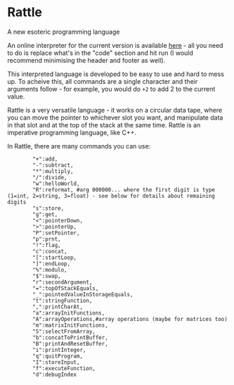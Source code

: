 # Rattle
A new esoteric programming language

An online interpreter for the current version is available [here](https://tio.run/##7Tz9k9u2sb/rr4Cpl1i80/e5/lBysV3Hfs8znTgTp68/XM8NRUESaoqkCdLnc13/6@kuPkgABKm7JG2n897N@HwCFovF7mJ3sVgovy73WXr285BMTiYkzjYs3a1IVW4nD7FlEATB4FlBo5JuSJaSH/cVeVrtyOKMzB@u7j1cnT0gy/lyPhg8iSrAVKzIt1HKaDJ48p4WnGXpisyni@lcIIIf/K/MyCZbDQj8iF@H6C0lEdlWaVzCCAL9gCw7RCWLoyS5JrzMCoBISVQU0TVhKTnQQ1ZcQ9OGHLL3lJR7SvKMpSUtcDh@TOmHkryPkoo2k9CEU8AGqznQtOSPSVZAx/Wakr9WvCRpVlq9X08m5GrP4j2JcfK4JBF3cZCRwMxKUnFF426bRLvHoVoy/n5XsfgtyYtsV0QHbiydU0qe/ffr52QLlGzZx4/r6uNH0XNFGCd7miQZucqKZCMaP92Z8NNv@MXu6y8@X8zzd5e7Cf/m8nO@JPGexm85rh1Rsi0wKa9KxJEX7EDJvixzvprNQMJ0lyXbKawgfks/xPso3dFpnB1m7yrKkf989rsH9xcPZoxPyj38SqvDmhaTaCIwSTou5u8uL/LLOQiSwqx7pPU2M9xfPjhbztghTwQXAXlZgP5MDlG8Z6maBLhe3hbt8mw@4wLvBEZPFMvJCERLV@RTjhz57tWPoG6IXHWPyZrGEcoPFUdybkdBtnlUcFD8qz0FlYtA72A0Kgk95OV1KMU40Kq9oVs5YIS0hoaUd0m2jhKBwfysFZ6bjQXNYbeZLVlVAkFPy@fpxmwus/zV9jUyw2zFrRLtqNmk9oXZlGRZ/iyr6uah0Q4oC2v@uCoKkNGz7HCA/fYy3dAPLi6HtFiCchfsD4yXPrhnWX7tLoJunuJmt5ppnKXQvDMbYbu9gO1mLbiABf@@2m7tRSvIZSMXz8rIOZlLltS8sJsU2@pGbXX0ZyUA@HwxvyQnZDGX7Y24alDNEoS9rAerhRuNetnQ9F2mNodaDDS9iMAgmW1Lq9FgRoOy@WUoF3T/WChraUpGTyt5sMnSu7AroTMBe1oUWcGF8UqzKwe1@HX37l3xv9hUn3AHfKXVflH/tZyKH/3xu6/IRYlbLtpscFGVNLR7Ck5AmuOooIpXwlkAJ@NG98kVK/ew2T6QbIvsl06AXwpzjns/r/hejhS2ZAwchn0rXNz6mowlvVuwP4wLg7BlBQgJDE4BLoAW48a2lmD6wV/ti6za7WXzKJySl1scBzQCSESCT8GYiPVc7WES8IvIXjCba7pFv8akmbaJmpJXiOKKcToG3krcDVvZ1keZ8IzKTEVE2m01NUKLrgMFNw0mjSUJEKDMDU4MtAFEek1KhsSN2JSShRgiYIsKkFyxmIZk8g3hOY0Z7uAI6Ztjk8TEgeMoN4aCRCslkaGGLBbqU5mVURLaOiJ1ldEY@s8xDqFTniesHAVfBeFAeXCg5VwBweZyNI1tR8BpzQJlfuteBYFdGvGnIMQten5OgsAAb21WJVYDoP4TY4Geke3ZLNj6g1qZC764dEn3Eit2@KiZOLR6C1pWhXQ7NrX2zm8MRk1ZWVyvhhiITYRX44ZzhDAIdRlVl@@zKoGNQ01agy@FIHhZmHT1Mbn5oDnwZdAshH6g8SiIAC4gp8S3VAuZMAd8FF4EUXDZ1gPJjA8xzcuGojziXPlz0VY750blFqvVpeq1mDRoeI1bQKhMKeQFEg99UpaoDIbpkeAaHC7VOBfz9jzqj1Oy8K6pGWsTra079ECYo9wfeiJB9FgOC1vgyhn4hqipQnueoauaYyKha@bqgeN6ktDZ1kM0PLpT@omp0YuGRfWixmnAFRnyqygXn8F5gH1LIKzkJIl0yCNGW9IbCpZVqVrcSOFq1jR0@TvUitO09I23/wBPlkCo6AlBviYJTUc1QwyFaGPnFx4MhtL58J86CmGwUxwjhD@nwFA8xwArwf1IYzFW/wMbbYdIy9gyxIZtMahvG6qBjpsdndqiDpoRdJ5xztYJhSgItTaYL5Zn9353/8HDR59/evLlm8fBkHyJqlRQLmKFCDxUFEuPiD6KcPC4xp5OKapEBpAQI9QhhuTBG3GsfCyCDN0lWSF3PAT/dtQmg7lINMFRoG5CNjKkoMCjygiFujWlCYyCw8Roe8EuEcpcY8tWqkmnUZ6DZMQY286r@bGjzz0pPBeTxSUaShx0ag8ykJnQbc8lPcuo5scJCiC0QNxfKGpTh9Uqb3V28QT87cgeJY1xhBUmRCKEjhvjW8cNb4S7gn6D7RIafk9hWQkoE4KNA8MrNTF4HTfbHPcF6fWcj28252PvnMujky7bs@qpcZY7TiBhWcKGFNyw2ySLShwUmg7ZtoSWITTncQOWyD7G@MA/t@GRDKUdF0olLsO2STWQ/ORH4oYO7rAn/mFqztAzoRHqCBathjIzwcVweTrRx15bxJ44x2MxJFJ7E7uyUnjRjkh65QfbQPhE1vJfjucGPHB@uM6pEr@jS9qefstiNBd/s3AHp8EKDgJju3ESrHi1LtFxOD0nwepQJSXLk2unZxasNuw921Cn/SpYiQTZnzA/5vT9EKwKPF4dMLYYItPn4geiB0znFNQ4P23YTp7BcKVktDiHpY/J8hxkylJgwNm52AJw8BHJtTVNsishqg0tI5aApNfg8MD6YXADIyRCbhPEYeF4YnXo3AUr8H1O49fBSmnct9lV6nR@U3f@MXe6voc5aPm97HX6chhWpO5Md4IVejanNQ5WcZbGkQt9gWuIivIPWeZOfRmswC95Or4AsWabKsmc9v8CXBChOa0FrkClO4TjdfrPg1WzhZ@/q8DAORB/0ezZ/C8e@1@mr6Xd8AKXuCAU8gulyU7/GJkGyJ5BqPPUpSUC/cZMzcuUlS/qgNaGeapgXuW0iCTAUCaxs7oFM8iYgt6KZDSQE4szcmZv3@AAjMTeD33zvUb@JTQuXxTZQeSRHIC1Fu2P2fdNZsgB@r1a9tN08wMEVH4gpoBeAq93rd53wepdxcrvZYLVf@zFn78bwac45Zk2RXwIIUAJRnDu0yb2NAiVybSAL/DDZShAjGhDGYFR42i3BzRWGps6RrQNwVjeILDakIsTIuZnqvVET9wcQoTNQEgYwJmwAVyfGMhHWmQiDm3ghUmpR0iLQaItZnE2NGYHCGtGRVZBwL4J@/BoI6UQpdkUQ9o6NgeKCwZnIAjmQSMIjeI9hvaW8xOB6QHsG3jAheFrkFGnGGwHFjg067zJwnSXB/QYImAAAIyxVLxAE3vQ0hqEcrjBoDNrkAxJPMMawQtqQBAoh/O5HWg6qXOYSQG6B3AnD6RjITOnQQZHMy2C86CDe8IOeVbA8Snb1Z1rhRna2tjHi3kY3oKa2WJ@cjJany4makFA30mrbaA4pLbAce6o6KiTM06eh3h40JHsuQDUq9EEfp8uwktDenJpv6n8WtyqU0HdlIod6JELaXjZddap19LEKNIIDUXDWF7ryWT1@6hgkT6ASoZjDA@wO/aepuQNZtyiYuccpYP/ae4HA2Pf6CNAPf7x8fF3HATISgzTW@d3OWhM/tQ1at4esvfQCTy3vIEX@8lIqkbo4SsEl4qh6p6gTp5L6witnCzEdXCWo1E0@iRbRHgrwNToFqBf4ZR2hoa4zs8dZhlqZOVbDCthg6B4msXpIFmtUH8UhAp7YixGd@JqRV/vehvoGtc/Z9mT48ueiGW3JCujfbV0@UESN9M6rFplTtokH29wluaa50r1x6Qe4oCrxKqCz/DapX9AZN9A/jouzc4VvQ6XjprdmZMS9vF3pvhrOUZ1yNKahYAn5zVjVTe7HW/NUTdlb8@Y35TDJ7@Uwyc34PCJqcEGl8VZT7FYXdapCA0JHRs3JyzlJY02RJcfqIytlfoaCnSWRPBPya@o7B6n9r3e@v1YBIGpLw3nafJHCXdaTkOnbaD30nL9HtfrpnhseJ0oNkL5IccqDe96VBWQuPvVLOpjzY0RObr5K1jjxFANn45FJS6fGrWrMwMmk7BCilslUlXu44EPTiiFSEXyrrxsZ7wAHRoRLP7RI/feUvVZ7rGdsnYLLJzY2s6Y2enUGxDRSYifGB9B3nOtKQ1M4vTLYwMQN5MIQv52Mpl3iGRyU5E8emREc//ESdq8bRJdXnvgFAM6m9ZkVTOPyniG3UJtS7hILXskgljetjyuVfEJu2tst1n@RSVgTWo37FcVf12BLSgJY9ou47oTGYTZRZNBFZdFLtDHUlrXkcibxoG6VL1D0NXi3ZxkGdbzsRhcprp@VIx5/uoFGcmCIPCrWZpci3GyUtUsgRRlOmFfTV1HFHG0RqJep0yqmSuVLTSFf7zlQbReevXixp6l9xB@Klos0cjyBhmeqDSutXmwUdKKpWlkQmwFFRwuqlQWf9zlGLpgaF4PYEpecqVZanhRkALFDKy7ITE40tdkWHI0JW9CWbHEcAaYmqXvaYE3@GzblN3eoj7Rw8a@WsRbYDZvIq1ywa5xel59i@uBC4fDoXdbgkLhPXZzdyEj6XWB1bBYkMeVnKqaP9btjpkYsP2BmsbQHdsQD/lblpMqLVkiA80k43jLoaa2YFVRQ19tAmb08PbxMvC44qPlCl1AtTOx7ZN1j@UpG1JX8G0W/EfzQG@seruIqhmyjri0jbystlvDp4AVxSxUJMww1sRjtUS5hwU6xSvCdqh7HtNyUCwm6rQbojxcFBGKbmH@sBDwWBVx/@7zbtiOgmJPGcFR62o6ywBseEmCpkqpp@rGHaI3/W0GO8VQduHAT4FZ6eRH1mhVL5wotezpb8oQfgrGRKfqbS@zMDP2wed/B3GfDeJaZQIWeU/@HeQ9McjTlQRuRvOXmPtCu0xzqzc7dkMbT1dX8JiJ2oWvSPama8Yt5oVxba@ty52EqZipLkw051Eu0aJzWKeWC2pUUAyNNI2FcpqDyfI53G6vcdSEn9Zi7QeVF1Thb6NXt56YTBYGf/xvHuroxWB1N6QWnCsXx/Q1lq9/RWMS/DkNQveA5aQtRRHBrXI/cojuaraLQnUWCj/FzTD6C3IW3i7z6Dk4ddx1AfJl72VJ97jFvHfz9g2c3/wyDuB1WO67x8JyDcn/Wt7Y1JVPTDfGQXxjvMRzM2/HcVgnp9schY/4/W4J0kP@GuuHO3Jtx5OVflYrtD6RtGesM4HH06j9M7VPq3aNjXdTSZCmANafSLGfZJkvldS9Q6NCYmK3eOdW@1nsYIhO52MVYKYZqdMYxy6v@/bonBzJ8nuuUXqKjIxFHU3JkH4yPUrmvZHwwNVbWZ73zSong0A8Hw51MkYAGVXS6FtXcChg@azAd0v41mfN0tkePMFIVCu9xXe2V2SbykdgICVOwzFWsGQHLMbmZESnuylZLO/DyJLoZkAPYHFEeQSnjT3blvoBZVNuZeqGKW8rU4aFLlpZoPEX5tsEFs8lwa/Jsx3Jq8X7VjBtRAiGaG3wrvDWuBZv1aSZjCTRQl8DqTq0ragqoqISPqHpDg6Chub7bk4Ax1/kezXePMpW3F5nZZkdPLfxJFr6xkQJoE2jEhUvS0XnRhM0UQalLm3SF2cyTwWkLaY2yNzpn0/J84TLUdLXm3NrcwUf73LtZJrpxYs4TR8dS7RIpzgsAzUTBFSrw0LfzWYlryHG@NpEPEAYk5vpke@1642q4W0DXJ9bpRicN6Mw/VOjnFomzusnSlZVsTneghYRZecDqoHn6c9T3Gs1PrvsWlNkhzOidMvK0RjktLZTh/mTr289ftLZXpZztEz@RT2rg6lN/dKgZ3hgu30pX5gspQc1l2L4SO9SpOdmZbwnbs4Hu5y3wR3XYA272@mlGovOQjYzhi1gXGXT3UbWonjeAvFfoh1bqhvMyO1hXBe5rJz38XH@/3y0@Oi91PK/FqoR25bm/wQvO5bcz1P9pM2p@1a1IFUKoRbDp94Dw1hg7UcTcKv7o@s4Qa@DwRE@k1Tx1@nkZPbFmPzww/MXws3QqEjwK1E2FBkXYRXyIfowO@AzS/UHASJk5W@cJdUhnRXZ1ZhEgBBs5gxOwzhNdWh9X0WHu2p5nO5QZ6jIlswYdL4U0g9dXE/QcS3XxmG8FMR2X0f3Ja6nrN65svQeie7gz9Hvp3CY6M9wOIczq4D/NqeJjolvcRRyPal@QHeLahT74Oq7JrXeHpisFrWY4s2UOous5RdXoCkRAQW2NW94fZeHItYTlw3gI0D5AVjeTOCTRgbbFe83IlIXRDbXZQa2pUL32EC3AbH4cAnNwGvsLcNLSmitsaWU6XI3xDqWiKSJ6zmmwEj7pOIO09c2nuD8Bt@D8mu@OObY40szK7sIxqrCVi@/rkt2TUfnpaRv4zerUq9Y1ZvbjjISA1wlT4KA@Gqlj6WWe6nCnLZDWQ9RLrRR9NV/bJTw2ku6369A/BXtHSOt0oDQPH/b73466lvU96/YGzUCRc1SPMkJ39Snjb0lSsaX1tzBwML7lRdBMP0rqKgJHYZdwm/iE4c5@KpnKL7NQnwvmUh6PB44VT7NO6cbZSXamUxVylAeSUQYOxuZYw/7F1b9uJmJztKfVvlPOGhbfeMlWNubdV3zdlLYcT@@XNx7cO/h2f17D1q@p6nIfSm@y8VOf9kVtmYlcn3iB3E45bXkAr2FSibUlbUiyBKOAb@EJxUF5Fj0or6ujuM3DlyqYlOjQg3b1dsvzD@Irx6T6QiWyttzAeHTHfX9a6A50QGdk9yLpUW6zJrLKuNsa7sLVVPrRhoNX3Y6KytewyEqczGC3lh8P6CRWxEJEhhzsFVhcJ1VxTMIN4UNDv7882me/yy@PM3o0H9erNCEDuQXqulGsFI//wM) - all you need to do is replace what's in the "code" section and hit run (I would recommend minimising the header and footer as well).

This interpreted language is developed to be easy to use and hard to mess up. To acheive this, all commands are a single character and their arguments follow - for example, you would do `+2` to add 2 to the current value.

Rattle is a very versatile language - it works on a circular data tape, where you can move the pointer to whichever slot you want, and manipulate data in that slot and at the top of the stack at the same time. Rattle is an imperative programming language, like C++.

In Rattle, there are many commands you can use:

            "+":add,
            "-":subtract,
            "*":multiply,
            "/":divide,
            "w":helloWorld,
            "R":reformat, #arg 000000... where the first digit is type (1=int, 2=string, 3=float) - see below for details about remaining digits
            "s":store,
            "g":get,
            "<":pointerDown,
            ">":pointerUp,
            "P":setPointer,
            "p":prnt,
            "!":flag,
            "c":concat,
            "[":startLoop,
            "]":endLoop,
            "%":modulo,
            "$":swap,
            "r":secondArgument,
            "=":topOfStackEquals,
            "_":pointedValueInStorageEquals,
            "t":stringFunction,
            ",":printCharAt,
            "a":arrayInitFunctions,
            "A":arrayOperations,#array operations (maybe for matrices too)
            "m":matrixInitFunctions,
            "S":selectFromArray,
            "b":concatToPrintBuffer,
            "B":printAndResetBuffer,
            "i":printInteger,
            "q":quitProgram,
            "I":storeInput,
            "f":executeFunction,
            "d":debugIndex
